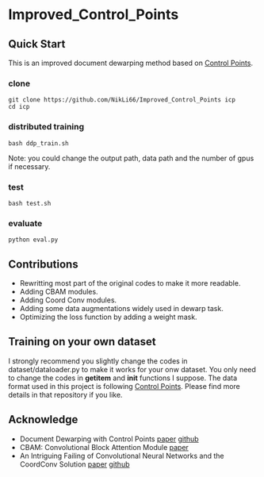 # Improved_Control_Points

## Quick Start
This is an improved document dewarping method based on [Control Points](https://github.com/gwxie/Document-Dewarping-with-Control-Points).
### clone

```
git clone https://github.com/NikLi66/Improved_Control_Points icp
cd icp
```


### distributed training
```
bash ddp_train.sh
```
Note: you could change the output path, data path and the number of gpus if necessary.

### test
```
bash test.sh
```

### evaluate
```
python eval.py
```

## Contributions
- Rewritting most part of the original codes to make it more readable.
- Adding CBAM modules.
- Adding Coord Conv modules.
- Adding some data augmentations widely used in dewarp task.
- Optimizing the loss function by adding a weight mask.

## Training on your own dataset
I strongly recommend you slightly change the codes in dataset/dataloader.py to make it works for your onw dataset. You only need to change the codes in __getitem__ and __init__ functions I suppose. The data format used in this project is following [Control Points](https://github.com/gwxie/Document-Dewarping-with-Control-Points). Please find more details in that repository if you like.

## Acknowledge
- Document Dewarping with Control Points [paper](https://arxiv.org/pdf/2203.10543) [github](https://github.com/gwxie/Document-Dewarping-with-Control-Points)
- CBAM: Convolutional Block Attention Module [paper](https://arxiv.org/abs/1807.06521)
- An Intriguing Failing of Convolutional Neural Networks and the CoordConv Solution [paper](https://arxiv.org/abs/1807.03247) [github](https://github.com/walsvid/CoordConv)
